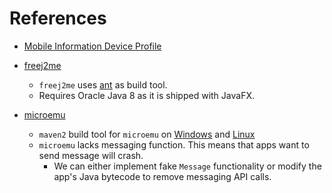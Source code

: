 # References

- [Mobile Information Device Profile](https://en.wikipedia.org/wiki/Mobile_Information_Device_Profile)

- [freej2me](https://github.com/hex007/freej2me)

    - `freej2me` uses [ant](https://ant.apache.org/) as build tool.
    - Requires Oracle Java 8 as it is shipped with JavaFX.

- [microemu](https://code.google.com/archive/p/microemu/)

    - `maven2` build tool for `microemu` on [Windows](https://archive.apache.org/dist/maven/binaries/apache-maven-2.2.1-bin.zip) and [Linux](https://archive.apache.org/dist/maven/binaries/apache-maven-2.2.0-bin.tar.gz)
    - `microemu` lacks messaging function. This means that apps want to send message will crash.
        - We can either implement fake `Message` functionality or modify the app's Java bytecode to remove messaging API calls.